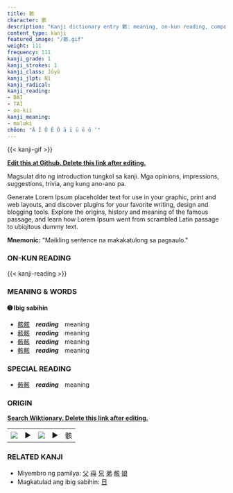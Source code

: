 ```yaml
---
title: 骸
character: 骸
description: "Kanji dictionary entry 骸: meaning, on-kun reading, compounds, origin, related kanji"
content_type: kanji
featured_image: "/骸.gif"
weight: 111
frequency: 111
kanji_grade: 1
kanji_strokes: 1
kanji_class: Jōyō
kanji_jlpt: N1
kanji_radical: 
kanji_reading: 
- DAI
- TAI
- oo-kii
kanji_meaning:
- malaki
chōon: "Ā Ī Ū Ē Ō ā ī ū ē ō ’"
---
```

[//]: # (Don't edit the line below. Kanji animated GIF code is automatically generated.)
{{< kanji-gif >}}

[//]: # (Edit below this line.)

**[Edit this at Github. Delete this link after editing.](https://github.com/tim0g/tim/tree/main/content/kanji/骸/index.md)**

Magsulat dito ng introduction tungkol sa kanji. Mga opinions, impressions, suggestions, trivia, ang kung ano-ano pa.

Generate Lorem Ipsum placeholder text for use in your graphic, print and web layouts, and discover plugins for your favorite writing, design and blogging tools. Explore the origins, history and meaning of the famous passage, and learn how Lorem Ipsum went from scrambled Latin passage to ubiqitous dummy text.
 
**Mnemonic:** "Maikling sentence na makakatulong sa pagsaulo."

### ON-KUN READING

[//]: # (Don't edit the line below. ON-KUN READING code is automatically generated.)
{{< kanji-reading >}}

### MEANING & WORDS

#### ➊ **Ibig sabihin**
  - [骸](../骸)[骸](../骸)　***reading***　meaning
  - [骸](../骸)[骸](../骸)　***reading***　meaning
  - [骸](../骸)[骸](../骸)　***reading***　meaning
  - [骸](../骸)[骸](../骸)　***reading***　meaning

### SPECIAL READING
  - [骸](../骸)[骸](../骸)　***reading***　meaning

### ORIGIN

**[Search Wiktionary. Delete this link after editing.](https://wiktionary.org/wiki/骸)**
<table class="kanji-table"><tr><td>
<img src="60px-骸-bronze.svg.png">
</td><td>▶</td><td>
<img src="60px-骸-oracle.svg.png">
</td><td>▶</td>
<td class="kanji-origin">骸</td>
</tr></table>

### RELATED KANJI
- Miyembro ng pamilya: [父](../父) [母](../母) [兄](../兄) [弟](../弟) [骸](../骸) [娘](../娘)
- Magkatulad ang ibig sabihin: [日](../日)
